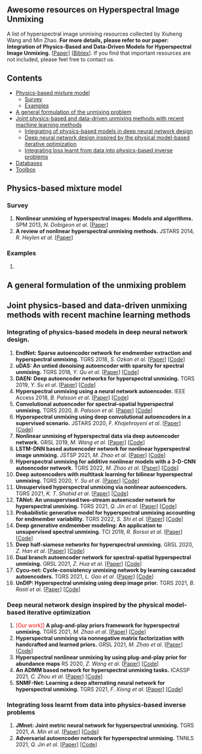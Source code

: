 ## Awesome resources on Hyperspectral Image Unmixing
A list of hyperspectral image unmixing resources collected by Xiuheng Wang and Min Zhao. **For more details, please refer to our paper: Integration of Physics-Based and Data-Driven Models for Hyperspectral Image Unmixing.** [[Paper](https://arxiv.org/)] [[Bibtex](https://bibbase.org/network/publication/chen-zhao-wang-richard-rahardja-integrationofphysicsbasedanddatadrivenmodelsforhyperspectralimageunmixing-2022)]. If you find that important resources are not included, please feel free to contact us.

## Contents

- [Physics-based mixture model](#model)
  - [Survey](#survey)
  - [Examples](#examples)
- [A general formulation of the unmixing problem](#problem)
- [Joint physics-based and data-driven unmixing methods with recent machine learning methods](#deeplearning)
  - [Integrating of physics-based models in deep neural network design](#network)
  - [Deep neural network design inspired by the physical model-based iterative optimization](#iterative)
  - [Integrating loss learnt from data into physics-based inverse problems](#loss)
- [Databases](#data)
- [Toolbox](#toolbox)

<a name="model" />

## Physics-based mixture model

<a name="survey" />

### Survey
1. **Nonlinear unmixing of hyperspectral images: Models and algorithms.** SPM 2013, *N. Dobigeon et al*.
[[Paper](https://ieeexplore.ieee.org/stamp/stamp.jsp?tp=&arnumber=6678284)] 
2. **A review of nonlinear hyperspectral unmixing methods.** JSTARS 2014, *R. Heylen et al*.
[[Paper](https://ieeexplore.ieee.org/stamp/stamp.jsp?tp=&arnumber=6816071)] 


<a name="examples" />

### Examples
1. 


<a name="problem" />

## A general formulation of the unmixing problem

<a name="deeplearning" />

## Joint physics-based and data-driven unmixing methods with recent machine learning methods

<a name="network" />

### Integrating of physics-based models in deep neural network design.
1. **EndNet: Sparse autoencoder network for endmember extraction and hyperspectral unmixing.** TGRS 2018, *S. Ozkan et al*.
[[Paper]()] [[Code](https://github.com/savasozkan/endnet)]
2. **uDAS: An untied denoising autoencoder with sparsity for spectral unmixing.** TGRS 2018, *Y. Qu et al*.
[[Paper]()] [[Code](https://github.com/aicip/uDAS)]
3. **DAEN: Deep autoencoder networks for hyperspectral unmixing.** TGRS 2019, *Y. Su et al*.
[[Paper]()] [[Code]()]
4. **Hyperspectral unmixing using a neural network autoencoder.** IEEE Access 2018, *B. Palsson et al*.
[[Paper]()] [[Code](https://github.com/burknipalsson/hu_autoencoders/blob/main/Method_DAEU.ipynb)]
5. **Convolutional autoencoder for spectral–spatial hyperspectral unmixing.** TGRS 2020, *B. Palsson et al*.
[[Paper]()] [[Code](https://github.com/burknipalsson/hu_autoencoders/blob/main/Method_CNNAEU.ipynb)]
6. **Hyperspectral unmixing using deep convolutional autoencoders in a supervised scenario.** JSTARS 2020, *F. Khajehrayeni et al*.
[[Paper]()] [[Code]()]
7. **Nonlinear unmixing of hyperspectral data via deep autoencoder network.** GRSL 2019, *M. Wang et al*.
[[Paper]()] [[Code](https://github.com/zhaomin0101/NAE)]
8. **LSTM-DNN based autoencoder network for nonlinear hyperspectral image unmixing.** JSTSP 2021, *M. Zhao et al*.
[[Paper]()] [[Code]()]
9. **Hyperspectral unmixing for additive nonlinear models with a 3-D-CNN autoencoder network.** TGRS 2022, *M. Zhao et al*.
[[Paper]()] [[Code](https://github.com/zhaomin0101/3DCNN-var)]
10. **Deep autoencoders with multitask learning for bilinear hyperspectral unmixing.** TGRS 2020, *Y. Su et al*.
[[Paper]()] [[Code]()]
11. **Unsupervised hyperspectral unmixing via nonlinear autoencoders.** TGRS 2021, *K. T. Shahid et al*.
[[Paper]()] [[Code]()]
12. **TANet: An unsupervised two-stream autoencoder network for hyperspectral unmixing.** TGRS 2021, *Q. Jin et al*.
[[Paper]()] [[Code](https://github.com/meixiaoguang/TANet)]
13. **Probabilistic generative model for hyperspectral unmixing accounting for endmember variability.**  TGRS 2022, *S. Shi et al*.
[[Paper]()] [[Code](https://github.com/shuaikaishi/PGMSU)]
14. **Deep generative endmember modeling: An application to unsupervised spectral unmixing.** TCI 2019, *R. Borsoi et al*.
[[Paper]()] [[Code](https://github.com/ricardoborsoi/Unmixing_with_Deep_Generative_Models)]
15. **Deep half-siamese networks for hyperspectral unmixing.** GRSL 2020, *Z. Han et al*.
[[Paper]()] [[Code]()]
16. **Dual branch autoencoder network for spectral-spatial hyperspectral unmixing.** GRSL 2021, *Z. Hua et al*.
[[Paper]()] [[Code]()]
17. **Cycu-net: Cycle-consistency unmixing network by learning cascaded autoencoders.** TGRS 2021, *L. Gao et al*.
[[Paper]()] [[Code](https://github.com/hanzhu97702/IEEE_TGRS_CyCU-Net)]
18. **UnDIP: Hyperspectral unmixing using deep image prior.** TGRS 2021, *B. Rasti et al*. 
[[Paper]()] [[Code](https://github.com/BehnoodRasti/UnDIP)]

<a name="iterative" />

### Deep neural network design inspired by the physical model-based iterative optimization
1. <font color=red>[Our work]]</font> **A plug-and-play priors framework for hyperspectral unmixing.** TGRS 2021, *M. Zhao et al*.
[[Paper]()] [[Code](https://github.com/xiuheng-wang/Plug_and_Play_HSI_unmixing)]
2. **Hyperspectral unmixing via nonnegative matrix factorization with handcrafted and learned priors.** GRSL 2021, *M. Zhao et al*.
[[Paper]()] [[Code]()]
3. **Hyperspectral nonlinear unmixing by using plug-and-play prior for abundance maps** RS 2020, *Z. Wang et al*.
[[Paper]()] [[Code]()]
4. **An ADMM based network for hyperspectral unmixing tasks.** ICASSP 2021, *C. Zhou et al*.
[[Paper]()] [[Code]()]
5. **SNMF-Net: Learning a deep alternating neural network for hyperspectral unmixing.** TGRS 2021, *F. Xiong et al*.
[[Paper]()] [[Code](http://www.xiongfuli.com/cv/code/SNMF.zip)]


<a name="loss" />

### Integrating loss learnt from data into physics-based inverse problems
1. **JMnet: Joint metric neural network for hyperspectral unmixing.** TGRS 2021, *A. Min et al*.
[[Paper]()] [[Code]()]
2. **Adversarial autoencoder network for hyperspectral unmixing.** TNNLS 2021, *Q. Jin et al*.
[[Paper]()] [[Code](https://github.com/meixiaoguang/AAENet)]